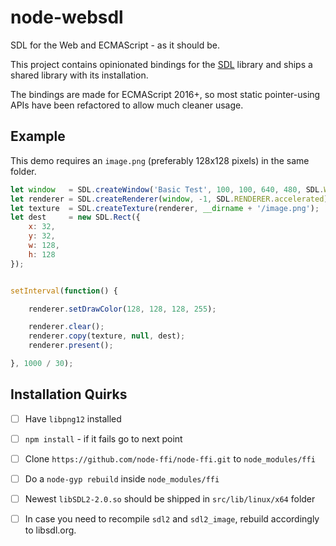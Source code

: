 
# node-websdl

SDL for the Web and ECMAScript - as it should be.

This project contains opinionated bindings for
the [SDL](https://libsdl.org/) library and ships
a shared library with its installation.

The bindings are made for ECMAScript 2016+, so
most static pointer-using APIs have been refactored
to allow much cleaner usage.


## Example

This demo requires an `image.png` (preferably 128x128
pixels) in the same folder.

```javascript
let window   = SDL.createWindow('Basic Test', 100, 100, 640, 480, SDL.WINDOW.shown | SDL.WINDOW.resizable);
let renderer = SDL.createRenderer(window, -1, SDL.RENDERER.accelerated);
let texture  = SDL.createTexture(renderer, __dirname + '/image.png');
let dest     = new SDL.Rect({
    x: 32,
    y: 32,
    w: 128,
    h: 128
});


setInterval(function() {

	renderer.setDrawColor(128, 128, 128, 255);

	renderer.clear();
	renderer.copy(texture, null, dest);
	renderer.present();

}, 1000 / 30);
```


## Installation Quirks

- [ ] Have `libpng12` installed
- [ ] `npm install` - if it fails go to next point
- [ ] Clone `https://github.com/node-ffi/node-ffi.git` to `node_modules/ffi`
- [ ] Do a `node-gyp rebuild` inside `node_modules/ffi`
- [ ] Newest `libSDL2-2.0.so` should be shipped in `src/lib/linux/x64` folder
- [ ] In case you need to recompile `sdl2` and `sdl2_image`, rebuild accordingly to libsdl.org.

